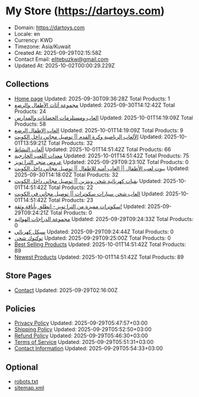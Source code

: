 # My Store (https://dartoys.com)

- Domain: https://dartoys.com
- Locale: en
- Currency: KWD
- Timezone: Asia/Kuwait
- Created At: 2025-09-29T02:15:58Z
- Contact Email: elitebuzkw@gmail.com
- Updated At: 2025-10-02T00:00:29.229Z

## Collections

- [Home page](https://dartoys.com/collections/frontpage)
  Updated: 2025-09-30T09:36:28Z
  Total Products: 1
- [مجموعة أثاث الأطفال والرضع](https://dartoys.com/collections/مجموعة-أثاث-الأطفال-والرضع)
  Updated: 2025-09-30T14:12:42Z
  Total Products: 24
- [العاب ومستلزمات الحضانات والمدارس](https://dartoys.com/collections/العاب-ومستلزمات-الحضانات-والمدارس)
  Updated: 2025-10-01T14:19:09Z
  Total Products: 58
- [العاب الاطفال الرضع](https://dartoys.com/collections/العاب-الاطفال-الرضع)
  Updated: 2025-10-01T14:19:09Z
  Total Products: 9
- [الألعاب الرياضية وكرة القدم || توصيل مجاني داخل الكويت](https://dartoys.com/collections/الألعاب-الرياضية-وكرة-القدم-توصيل-مجاني-داخل-الكويت)
  Updated: 2025-10-01T13:59:21Z
  Total Products: 32
- [ألعاب النشاط](https://dartoys.com/collections/ألعاب-النشاط)
  Updated: 2025-10-01T14:51:42Z
  Total Products: 66
- [معدات اللعب الخارجية](https://dartoys.com/collections/معدات-اللعب-الخارجية)
  Updated: 2025-10-01T14:51:42Z
  Total Products: 75
- [عروض متجر الترا تويز](https://dartoys.com/collections/عروض-متجر-الترا-تويز)
  Updated: 2025-09-29T09:23:10Z
  Total Products: 0
- [بيوت لعب الأطفال || العاب آمنه للاطفال || توصيل مجاني داخل الكويت](https://dartoys.com/collections/بيوت-لعب-الأطفال-العاب-آمنه-للاطفال-توصيل-مجاني-داخل-الكويت)
  Updated: 2025-09-30T14:18:02Z
  Total Products: 32
- [بقيات كهربائية شحن وبنزين || توصيل مجاني داخل الكويت](https://dartoys.com/collections/بقيات-كهربائية-شحن-وبنزين-توصيل-مجاني-داخل-الكويت)
  Updated: 2025-10-01T14:51:42Z
  Total Products: 22
- [العاب شحن سيارات سكوترات || توصيل مجاني في الكويت](https://dartoys.com/collections/العاب-شحن-سيارات-سكوترات-توصيل-مجاني-في-الكويت)
  Updated: 2025-10-01T14:51:42Z
  Total Products: 23
- [سكوترات مميزة من الترا تويز - انطلق بأناقة وثقة!](https://dartoys.com/collections/سكوترات-مميزة-من-الترا-تويز-انطلق-بأناقة-وثقة)
  Updated: 2025-09-29T09:24:21Z
  Total Products: 0
- [مجموعة الدراجات الهوائية](https://dartoys.com/collections/مجموعة-الدراجات-الهوائية)
  Updated: 2025-09-29T09:24:33Z
  Total Products: 0
- [سيكل كهربائي](https://dartoys.com/collections/سيكل-كهربائي)
  Updated: 2025-09-29T09:24:44Z
  Total Products: 0
- [توكتوك شحن](https://dartoys.com/collections/توكتوك-شحن)
  Updated: 2025-09-29T09:25:00Z
  Total Products: 0
- [Best Selling Products](https://dartoys.com/collections/best-selling-products)
  Updated: 2025-10-01T14:51:42Z
  Total Products: 89
- [Newest Products](https://dartoys.com/collections/newest-products)
  Updated: 2025-10-01T14:51:42Z
  Total Products: 89

## Store Pages

- [Contact](https://dartoys.com/pages/contact)
  Updated: 2025-09-29T02:16:00Z

## Policies

- [Privacy Policy](https://dartoys.com/policies/privacy-policy)
  Updated: 2025-09-29T05:47:57+03:00
- [Shipping Policy](https://dartoys.com/policies/shipping-policy)
  Updated: 2025-09-29T05:52:50+03:00
- [Refund Policy](https://dartoys.com/policies/refund-policy)
  Updated: 2025-09-29T05:46:30+03:00
- [Terms of Service](https://dartoys.com/policies/terms-of-service)
  Updated: 2025-09-29T05:51:31+03:00
- [Contact Information](https://dartoys.com/policies/contact-information)
  Updated: 2025-09-29T05:54:33+03:00

## Optional

- [robots.txt](https://dartoys.com/robots.txt)
- [sitemap.xml](https://dartoys.com/sitemap.xml)
